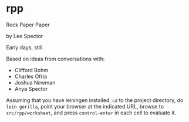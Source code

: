 # rpp

Rock Paper Paper

by Lee Spector

Early days, still.

Based on ideas from conversations with:

- Clifford Bohm
- Charles Ofria
- Joshua Newman
- Anya Spector

Assuming that you have leiningen installed, `cd` to the project directory, do `lein gorilla`, point your browser at the indicated URL, browse to `src/rpp/worksheet`, and press `control-enter` in each cell to evaluate it.